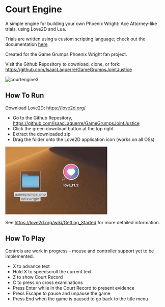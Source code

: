 # Court Engine

A simple engine for building your own Phoenix Wright: Ace Attorney-like trials, using Love2D and Lua.

Trials are written using a custom scripting language; check out the documentation <a href="https://github.com/GameGrumpsJointJustice/courtengine/wiki/Scripting-Language">here</a>

Created for the Game Grumps Phoenix Wright fan project.

Visit the Github Repository to download, clone, or fork: https://github.com/IsaacLaquerre/GameGrumpsJointJustice

![courtengine3](courtengine3.gif)



## How To Run

Download Love2D: https://love2d.org/

- Go to the Github Repository, https://github.com/IsaacLaquerre/GameGrumpsJointJustice
- Click the green download button at the top right
- Extract the downloaded zip
- Drag the folder onto the Love2D application icon (works on all OSs)

![runtut](runtut.gif)

See https://love2d.org/wiki/Getting_Started for more detailed information.



## How To Play

Controls are work in progress - mouse and controller support yet to be implemented.

- X to advance text 
- Hold X to speedscroll the current text
- Z to show Court Record
- C to press on cross examinations
- Press Enter while in the Court Record to present evidence
- Press Escape to pause and unpause the game
- Press End when the game is paused to go back to the title menu
